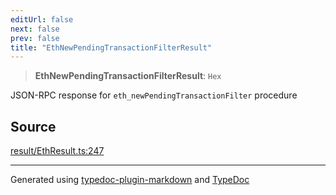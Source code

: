 ```yaml
---
editUrl: false
next: false
prev: false
title: "EthNewPendingTransactionFilterResult"
---
```


> **EthNewPendingTransactionFilterResult**: `Hex`

JSON-RPC response for `eth_newPendingTransactionFilter` procedure

## Source

[result/EthResult.ts:247](https://github.com/evmts/tevm-monorepo/blob/main/packages/actions-types/src/result/EthResult.ts#L247)

***
Generated using [typedoc-plugin-markdown](https://www.npmjs.com/package/typedoc-plugin-markdown) and [TypeDoc](https://typedoc.org/)
